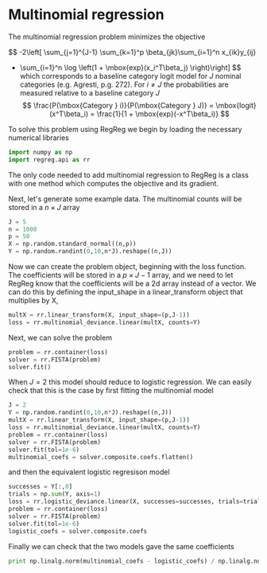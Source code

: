 # Multinomial regression

The multinomial regression problem minimizes the objective

$$
-2\left[ \sum_{j=1}^{J-1} \sum_{k=1}^p \beta_{jk}\sum_{i=1}^n x_{ik}y_{ij}
 - \sum_{i=1}^n \log \left(1 + \mbox{exp}(x_i^T\beta_j) \right)\right]
$$
which corresponds to a baseline category logit model for $J$ nominal categories (e.g. Agresti, p.g. 272). For $i \ne J$ the probabilities are measured relative to a baseline category $J$
$$
\frac{P(\mbox{Category } i)}{P(\mbox{Category } J)} = \mbox{logit}(x^T\beta_i) = \frac{1}{1 + \mbox{exp}(-x^T\beta_i)}
$$

To solve this problem using RegReg we begin by loading the necessary numerical libraries

```python
import numpy as np
import regreg.api as rr
```

The only code needed to add multinomial regression to RegReg is a class
with one method which computes the objective and its gradient.


Next, let's generate some example data. The multinomial counts will be stored in a $n \times J$ array

```python
J = 5
n = 1000
p = 50
X = np.random.standard_normal((n,p))
Y = np.random.randint(0,10,n*J).reshape((n,J))
```

Now we can create the problem object, beginning with the loss function. The coefficients will be stored in a $p \times J-1$ array, and we need to let RegReg know that the coefficients will be a 2d array instead of a vector. We can do this by defining the input_shape in a linear_transform object that multiplies by X,

```python
multX = rr.linear_transform(X, input_shape=(p,J-1))
loss = rr.multinomial_deviance.linear(multX, counts=Y)
```

Next, we can solve the problem
```python
problem = rr.container(loss)
solver = rr.FISTA(problem)
solver.fit()
```

When $J=2$ this model should reduce to logistic regression. We can easily check that this is the case by first fitting the multinomial model


```python
J = 2
Y = np.random.randint(0,10,n*J).reshape((n,J))
multX = rr.linear_transform(X, input_shape=(p,J-1))	
loss = rr.multinomial_deviance.linear(multX, counts=Y)
problem = rr.container(loss)
solver = rr.FISTA(problem)
solver.fit(tol=1e-6)
multinomial_coefs = solver.composite.coefs.flatten()
```

and then the equivalent logistic regresison model

```python
successes = Y[:,0]
trials = np.sum(Y, axis=1)
loss = rr.logistic_deviance.linear(X, successes=successes, trials=trials)
problem = rr.container(loss)
solver = rr.FISTA(problem)
solver.fit(tol=1e-6)
logistic_coefs = solver.composite.coefs
```

Finally we can check that the two models gave the same coefficients

```python
print np.linalg.norm(multinomial_coefs - logistic_coefs) / np.linalg.norm(logistic_coefs)
```

